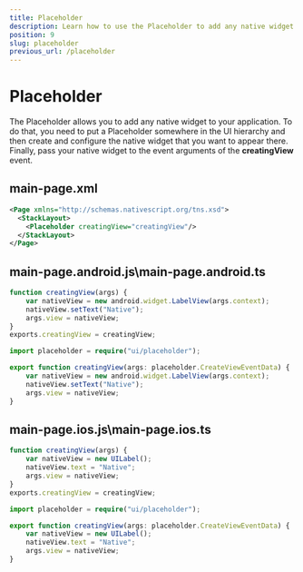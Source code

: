 ```yaml
---
title: Placeholder
description: Learn how to use the Placeholder to add any native widget to the visual tree.
position: 9
slug: placeholder
previous_url: /placeholder
---
```


# Placeholder

The Placeholder allows you to add any native widget to your application. To do that, you need to put a Placeholder somewhere in the UI hierarchy and then create and configure the native widget that you want to appear there. Finally, pass your native widget to the event arguments of the **creatingView** event.

## main-page.xml
 
```XML
<Page xmlns="http://schemas.nativescript.org/tns.xsd">
  <StackLayout>
    <Placeholder creatingView="creatingView"/>
  </StackLayout>
</Page>
```

## main-page.**android**.js\main-page.**android**.ts

```JavaScript
function creatingView(args) {
    var nativeView = new android.widget.LabelView(args.context);
    nativeView.setText("Native");
    args.view = nativeView;
}
exports.creatingView = creatingView;
```
```TypeScript
import placeholder = require("ui/placeholder");

export function creatingView(args: placeholder.CreateViewEventData) {
    var nativeView = new android.widget.LabelView(args.context);
    nativeView.setText("Native");
    args.view = nativeView;
}
```

## main-page.**ios**.js\main-page.**ios**.ts

```JavaScript
function creatingView(args) {
    var nativeView = new UILabel();
    nativeView.text = "Native";
    args.view = nativeView;
}
exports.creatingView = creatingView;
```
```TypeScript
import placeholder = require("ui/placeholder");

export function creatingView(args: placeholder.CreateViewEventData) {
    var nativeView = new UILabel();
    nativeView.text = "Native";
    args.view = nativeView;
}
```
